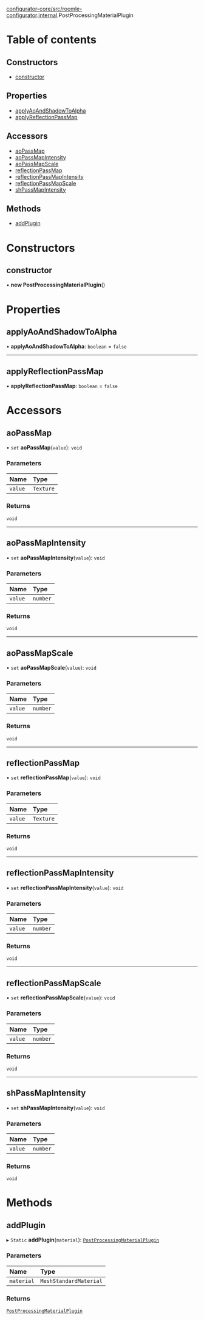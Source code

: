 [configurator-core/src/roomle-configurator](../modules/configurator_core_src_roomle_configurator.md).[internal](../modules/configurator_core_src_roomle_configurator._internal_.md).PostProcessingMaterialPlugin

# Table of contents

## Constructors

- [constructor](configurator_core_src_roomle_configurator._internal_.PostProcessingMaterialPlugin.md#constructor)

## Properties

- [applyAoAndShadowToAlpha](configurator_core_src_roomle_configurator._internal_.PostProcessingMaterialPlugin.md#applyaoandshadowtoalpha)
- [applyReflectionPassMap](configurator_core_src_roomle_configurator._internal_.PostProcessingMaterialPlugin.md#applyreflectionpassmap)

## Accessors

- [aoPassMap](configurator_core_src_roomle_configurator._internal_.PostProcessingMaterialPlugin.md#aopassmap)
- [aoPassMapIntensity](configurator_core_src_roomle_configurator._internal_.PostProcessingMaterialPlugin.md#aopassmapintensity)
- [aoPassMapScale](configurator_core_src_roomle_configurator._internal_.PostProcessingMaterialPlugin.md#aopassmapscale)
- [reflectionPassMap](configurator_core_src_roomle_configurator._internal_.PostProcessingMaterialPlugin.md#reflectionpassmap)
- [reflectionPassMapIntensity](configurator_core_src_roomle_configurator._internal_.PostProcessingMaterialPlugin.md#reflectionpassmapintensity)
- [reflectionPassMapScale](configurator_core_src_roomle_configurator._internal_.PostProcessingMaterialPlugin.md#reflectionpassmapscale)
- [shPassMapIntensity](configurator_core_src_roomle_configurator._internal_.PostProcessingMaterialPlugin.md#shpassmapintensity)

## Methods

- [addPlugin](configurator_core_src_roomle_configurator._internal_.PostProcessingMaterialPlugin.md#addplugin)

# Constructors

## constructor

• **new PostProcessingMaterialPlugin**()

# Properties

## applyAoAndShadowToAlpha

• **applyAoAndShadowToAlpha**: `boolean` = `false`

___

## applyReflectionPassMap

• **applyReflectionPassMap**: `boolean` = `false`

# Accessors

## aoPassMap

• `set` **aoPassMap**(`value`): `void`

### Parameters

| Name | Type |
| :------ | :------ |
| `value` | `Texture` |

### Returns

`void`

___

## aoPassMapIntensity

• `set` **aoPassMapIntensity**(`value`): `void`

### Parameters

| Name | Type |
| :------ | :------ |
| `value` | `number` |

### Returns

`void`

___

## aoPassMapScale

• `set` **aoPassMapScale**(`value`): `void`

### Parameters

| Name | Type |
| :------ | :------ |
| `value` | `number` |

### Returns

`void`

___

## reflectionPassMap

• `set` **reflectionPassMap**(`value`): `void`

### Parameters

| Name | Type |
| :------ | :------ |
| `value` | `Texture` |

### Returns

`void`

___

## reflectionPassMapIntensity

• `set` **reflectionPassMapIntensity**(`value`): `void`

### Parameters

| Name | Type |
| :------ | :------ |
| `value` | `number` |

### Returns

`void`

___

## reflectionPassMapScale

• `set` **reflectionPassMapScale**(`value`): `void`

### Parameters

| Name | Type |
| :------ | :------ |
| `value` | `number` |

### Returns

`void`

___

## shPassMapIntensity

• `set` **shPassMapIntensity**(`value`): `void`

### Parameters

| Name | Type |
| :------ | :------ |
| `value` | `number` |

### Returns

`void`

# Methods

## addPlugin

▸ `Static` **addPlugin**(`material`): [`PostProcessingMaterialPlugin`](configurator_core_src_roomle_configurator._internal_.PostProcessingMaterialPlugin.md)

### Parameters

| Name | Type |
| :------ | :------ |
| `material` | `MeshStandardMaterial` |

### Returns

[`PostProcessingMaterialPlugin`](configurator_core_src_roomle_configurator._internal_.PostProcessingMaterialPlugin.md)
